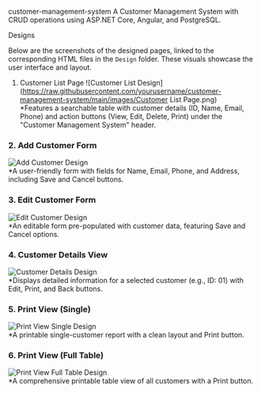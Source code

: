 customer-management-system
A Customer Management System with CRUD operations using ASP.NET Core, Angular, and PostgreSQL.

Designs

Below are the screenshots of the designed pages, linked to the corresponding HTML files in the `Design` folder. These visuals showcase the user interface and layout.

 1. Customer List Page
![Customer List Design](https://raw.githubusercontent.com/yourusername/customer-management-system/main/images/Customer List Page.png)  
*Features a searchable table with customer details (ID, Name, Email, Phone) and action buttons (View, Edit, Delete, Print) under the "Customer Management System" header. 

### 2. Add Customer Form
![Add Customer Design](https://raw.githubusercontent.com/yourusername/customer-management-system/main/images/add-customer-design.png)  
*A user-friendly form with fields for Name, Email, Phone, and Address, including Save and Cancel buttons. 

### 3. Edit Customer Form
![Edit Customer Design](https://raw.githubusercontent.com/yourusername/customer-management-system/main/images/edit-customer-design.png)  
*An editable form pre-populated with customer data, featuring Save and Cancel options. 

### 4. Customer Details View
![Customer Details Design](https://raw.githubusercontent.com/yourusername/customer-management-system/main/images/customer-details-design.png)  
*Displays detailed information for a selected customer (e.g., ID: 01) with Edit, Print, and Back buttons.

### 5. Print View (Single)
![Print View Single Design](https://raw.githubusercontent.com/yourusername/customer-management-system/main/images/print-view-single-design.png)  
*A printable single-customer report with a clean layout and Print button.

### 6. Print View (Full Table)
![Print View Full Table Design](https://raw.githubusercontent.com/yourusername/customer-management-system/main/images/print-view-full-table-design.png)  
*A comprehensive printable table view of all customers with a Print button. 

